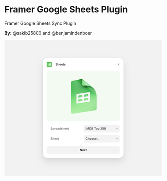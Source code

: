 # Framer Google Sheets Plugin

Framer Google Sheets Sync Plugin

**By:** @sakib25800 and @benjamindenboer

![Airtable Image](../../assets/google-sheets.png)
